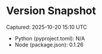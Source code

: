 # Version Snapshot

Captured: 2025-10-20 15:10 UTC

- Python (pyproject.toml): N/A
- Node (package.json):    0.1.26
